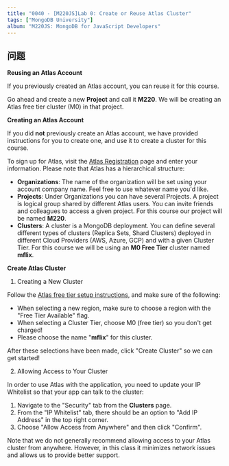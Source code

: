 ```yaml
---
title: "0040 - [M220JS]Lab 0: Create or Reuse Atlas Cluster"
tags: ["MongoDB University"]
album: "M220JS: MongoDB for JavaScript Developers"
---
```


## 问题

**Reusing an Atlas Account**

If you previously created an Atlas account, you can reuse it for this course.

Go ahead and create a new **Project** and call it **M220**. We will be creating an Atlas free tier cluster (M0) in that project.

**Creating an Atlas Account**

If you did **not** previously create an Atlas account, we have provided instructions for you to create one, and use it to create a cluster for this course.

To sign up for Atlas, visit the [Atlas Registration](https://cloud.mongodb.com/user#/atlas/register/accountProfile) page and enter your information. Please note that Atlas has a hierarchical structure:

- **Organizations**: The name of the organization will be set using your account company name. Feel free to use whatever name you'd like.
- **Projects**: Under Organizations you can have several Projects. A project is logical group shared by different Atlas users. You can invite friends and colleagues to access a given project. For this course our project will be named **M220**.
- **Clusters**: A cluster is a MongoDB deployment. You can define several different types of clusters (Replica Sets, Shard Clusters) deployed in different Cloud Providers (AWS, Azure, GCP) and with a given Cluster Tier. For this course we will be using an **M0 Free Tier** cluster named **mflix**.

**Create Atlas Cluster**

1. Creating a New Cluster

Follow the [Atlas free tier setup instructions](https://docs.mongodb.com/manual/tutorial/atlas-free-tier-setup/), and make sure of the following:

- When selecting a new region, make sure to choose a region with the "Free Tier Available" flag.
- When selecting a Cluster Tier, choose M0 (free tier) so you don't get charged!
- Please choose the name "**mflix**" for this cluster.

After these selections have been made, click "Create Cluster" so we can get started!

2. Allowing Access to Your Cluster

In order to use Atlas with the application, you need to update your IP Whitelist so that your app can talk to the cluster:

1. Navigate to the "Security" tab from the **Clusters** page.
2. From the "IP Whitelist" tab, there should be an option to "Add IP Address" in the top right corner.
3. Choose "Allow Access from Anywhere" and then click "Confirm".

Note that we do not generally recommend allowing access to your Atlas cluster from anywhere. However, in this class it minimizes network issues and allows us to provide better support.
